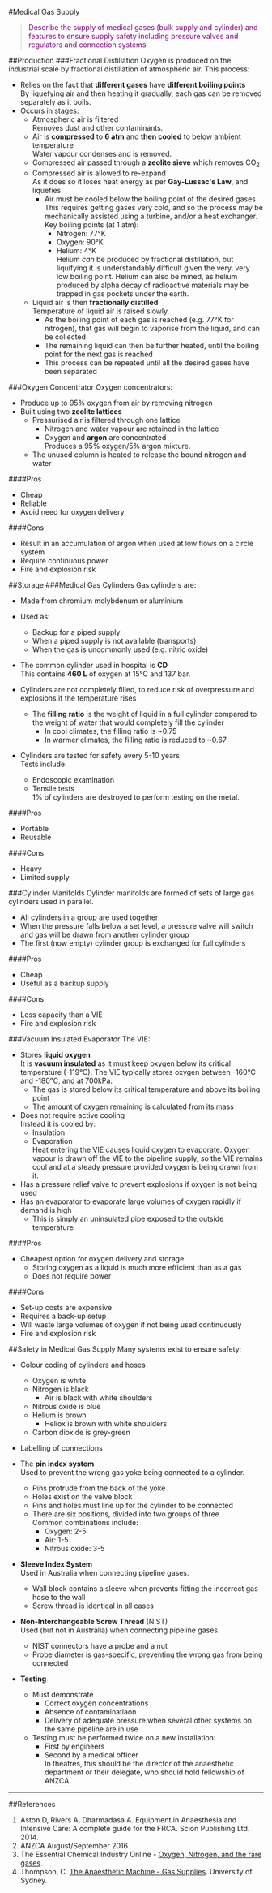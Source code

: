 #Medical Gas Supply

> <p style="color:purple";>Describe the supply of medical gases (bulk supply and cylinder) and features to ensure supply safety including pressure valves and regulators and connection systems</p>

##Production
###Fractional Distillation
Oxygen is produced on the industrial scale by fractional distillation of atmospheric air. This process:
* Relies on the fact that **different gases** have **different boiling points**  
By liquefying air and then heating it gradually, each gas can be removed separately as it boils.
* Occurs in stages:    
    * Atmospheric air  is filtered  
    Removes dust and other contaminants.
    * Air is **compressed** to **6 atm** and **then cooled** to below ambient temperature  
    Water vapour condenses and is removed.
    * Compressed air passed through a **zeolite sieve** which removes CO<sub>2</sub>
    * Compressed air is allowed to re-expand  
    As it does so it loses heat energy as per **Gay-Lussac's Law**, and liquefies.
        * Air must be cooled below the boiling point of the desired gases  
        This requires getting gases very cold, and so the process may be mechanically assisted using a turbine, and/or a heat exchanger. Key boiling points (at 1 atm):
            * Nitrogen: 77°K
            * Oxygen:  90°K
            * Helium: 4°K  
            Helium *can* be produced by fractional distillation, but liquifying it is understandably difficult given the very, very low boiling point. Helium can also be mined, as helium produced by alpha decay of radioactive materials may be trapped in gas pockets under the earth.
    * Liquid air is then **fractionally distilled**  
    Temperature of liquid air is raised slowly.
        * As the boiling point of each gas is reached (e.g. 77°K for nitrogen), that gas will begin to vaporise from the liquid, and can be collected
        * The remaining liquid can then be further heated, until the boiling point for the next gas is reached
        * This process can be repeated until all the desired gases have been separated
    
###Oxygen Concentrator
Oxygen concentrators:
* Produce up to 95% oxygen from air by removing nitrogen
* Built using two **zeolite lattices**
    * Pressurised air is filtered through one lattice
        * Nitrogen and water vapour are retained in the lattice
        * Oxygen and **argon** are concentrated  
        Produces a 95% oxygen/5% argon mixture.
    * The unused column is heated to release the bound nitrogen and water

####Pros
* Cheap
* Reliable
* Avoid need for oxygen delivery

####Cons
* Result in an accumulation of argon when used at low flows on a circle system
* Require continuous power
* Fire and explosion risk

##Storage
###Medical Gas Cylinders
Gas cylinders are:
* Made from chromium molybdenum or aluminium
* Used as:
    * Backup for a piped supply
    * When a piped supply is not available (transports)
    * When the gas is uncommonly used (e.g. nitric oxide)


* The common cylinder used in hospital is **CD**  
This contains **460 L** of oxygen at 15°C and 137 bar.


* Cylinders are not completely filled, to reduce risk of overpressure and explosions if the temperature rises
    * The **filling ratio** is the weight of liquid in a full cylinder compared to the weight of water that would completely fill the cylinder
        * In cool climates, the filling ratio is ~0.75
        * In warmer climates, the filling ratio is reduced to ~0.67
* Cylinders are tested for safety every 5-10 years  
Tests include:
    * Endoscopic examination
    * Tensile tests  
    1% of cylinders are destroyed to perform testing on the metal.


####Pros
* Portable
* Reusable

####Cons
* Heavy
* Limited supply

###Cylinder Manifolds
Cylinder manifolds are formed of sets of large gas cylinders used in parallel.
* All cylinders in a group are used together
* When the pressure falls below a set level, a pressure valve will switch and gas will be drawn from another cylinder group
* The first (now empty) cylinder group is exchanged for full cylinders

####Pros
* Cheap
* Useful as a backup supply

####Cons
* Less capacity than a VIE
* Fire and explosion risk

###Vacuum Insulated Evaporator
The VIE:
* Stores **liquid oxygen**  
It is **vacuum insulated** as it must keep oxygen below its critical temperature (-119°C). The VIE typically stores oxygen between -160°C and -180°C, and at 700kPa.
    * The gas is stored below its critical temperature and above its boiling point
    * The amount of oxygen remaining is calculated from its mass
* Does not require active cooling  
Instead it is cooled by:
    * Insulation
    * Evaporation  
    Heat entering the VIE causes liquid oxygen to evaporate. Oxygen vapour is drawn off the VIE to the pipeline supply, so the VIE remains cool and at a steady pressure provided oxygen is being drawn from it.
* Has a pressure relief valve to prevent explosions if oxygen is not being used
* Has an evaporator to evaporate large volumes of oxygen rapidly if demand is high
    * This is simply an uninsulated pipe exposed to the outside temperature


####Pros
* Cheapest option for oxygen delivery and storage
    * Storing oxygen as a liquid is much more efficient than as a gas
    * Does not require power

####Cons
* Set-up costs are expensive
* Requires a back-up setup
* Will waste large volumes of oxygen if not being used continuously
* Fire and explosion risk

##Safety in Medical Gas Supply
Many systems exist to ensure safety:
* Colour coding of cylinders and hoses
    * Oxygen is white
    * Nitrogen is black
        * Air is black with white shoulders  
    * Nitrous oxide is blue
    * Helium is brown
        * Heliox is brown with white shoulders
    * Carbon dioxide is grey-green
* Labelling of connections
* The **pin index system**  
Used to prevent the wrong gas yoke being connected to a cylinder.
    * Pins protrude from the back of the yoke
    * Holes exist on the valve block
    * Pins and holes must line up for the cylinder to be connected
    * There are six positions, divided into two groups of three  
    Common combinations include:
        * Oxygen: 2-5
        * Air: 1-5
        * Nitrous oxide: 3-5
* **Sleeve Index System**  
Used in Australia when connecting pipeline gases.
    * Wall block contains a sleeve when prevents fitting the incorrect gas hose to the wall
    * Screw thread is identical in all cases
* **Non-Interchangeable Screw Thread** (NIST)  
Used (but not in Australia) when connecting pipeline gases.
    * NIST connectors have a probe and a nut
    * Probe diameter is gas-specific, preventing the wrong gas from being connected


* **Testing**  
    * Must demonstrate
        * Correct oxygen concentrations
        * Absence of contaminatiaon
        * Delivery of adequate pressure when several other systems on the same pipeline are in use
    * Testing must be performed twice on a new installation:
        * First by engineers
        * Second by a medical officer  
        In theatres, this should be the director of the anaesthetic department or their delegate, who should hold fellowship of ANZCA.


---
##References
1. Aston D, Rivers A, Dharmadasa A. Equipment in Anaesthesia and Intensive Care: A complete guide for the FRCA. Scion Publishing Ltd. 2014.
2. ANZCA August/September 2016
3. The Essential Chemical Industry Online - [Oxygen, Nitrogen, and the rare gases](http://www.essentialchemicalindustry.org/chemicals/oxygen.html).
4. Thompson, C. [The Anaesthetic Machine - Gas Supplies](http://www.anaesthesia.med.usyd.edu.au/resources/lectures/gas_supplies_clt/gas_supplies.html). University of Sydney.